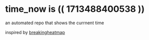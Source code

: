 # time_now is (( 1713488400538 ))

an automated repo that shows the currnent time

inspired by [breakingheatmap](https://github.com/breakingheatmap/breakingheatmap)